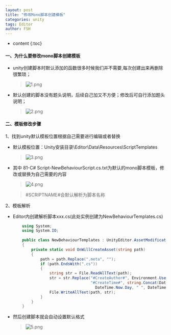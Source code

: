 ```yaml
---
layout: post
title: "修改Mono脚本创建模板"
categories: unity
tags: Editor
author: FSH
---
```


* content
{:toc}


#### 一、为什么要修改mono脚本创建模板

- unity创建脚本时默认添加的函数很多时候我们并不需要,每次创建出来再删除很繁琐；
    > ![1.png](http://ww1.sinaimg.cn/large/006zwgbUly1ghmvvg1hs1j309807oaa6.jpg)






- 默认创建的脚本没有题头说明，后续自己加又不方便；修改后可自行添加题头说明；
    > ![2.png](http://ww1.sinaimg.cn/large/006zwgbUly1ghmvy55ovaj30az038mx1.jpg)

#### 二、模板修改步骤

1、找到unity默认模板位置根据自己需要进行编辑或者替换

- 默认模板位置：Unity安装目录\Editor\Data\Resources\ScriptTemplates
    > ![3.png](http://ww1.sinaimg.cn/large/006zwgbUly1ghmw203nywj30cm06ttab.jpg)

- 其中 81-C# Script-NewBehaviourScript.cs.txt为默认的mono脚本模板，修改或替换为自己需要的内容
    > ![4.png](http://ww1.sinaimg.cn/large/006zwgbUly1ghmw417zc5j30ak06r0sq.jpg)

    > #SCRIPTNAME#会默认解析为脚本名称
    
2、模板解析

- Editor内创建解析脚本xxx.cs(此处实例创建为NewBehaviourTemplates.cs)

    ```c#
        using System;
        using System.IO;
        
        public class NewBehaviourTemplates : UnityEditor.AssetModificationProcessor
        {
            private static void OnWillCreateAsset(string path)
            {
                path = path.Replace(".meta", "");
                if (path.EndsWith(".cs"))
                {
                    string str = File.ReadAllText(path);
                    str = str.Replace("#CreateAuthor#", Environment.UserName).Replace(
                                      "#CreateTime#", string.Concat(DateTime.Now.Year, "/", DateTime.Now.Month, "/",
                                        DateTime.Now.Day, " ", DateTime.Now.Hour, ":", DateTime.Now.Minute, ":", DateTime.Now.Second));
                    File.WriteAllText(path, str);
                }
            }
        }
    ```
    
- 然后创建脚本就会自动设置默认格式 
    > ![5.png](http://ww1.sinaimg.cn/large/006zwgbUly1ghmwcnf7ikj30ag07at8t.jpg)

